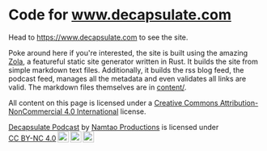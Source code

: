 # Code for www.decapsulate.com

Head to <https://www.decapsulate.com> to see the site.

Poke around here if you're interested, the site is built using the amazing [Zola](https://www.getzola.org/), a featureful static site generator written in Rust. It builds the site from simple markdown text files. Additionally, it builds the rss blog feed, the podcast feed, manages all the metadata and even validates all links are valid. The markdown files themselves are in [content/](https://github.com/NamtaoProductions/decapsulate.com/tree/main/content).

All content on this page is licensed under a [Creative Commons Attribution-NonCommercial 4.0 International](http://creativecommons.org/licenses/by-nc/4.0/) license.

<p xmlns:cc="http://creativecommons.org/ns#" xmlns:dct="http://purl.org/dc/terms/"><a property="dct:title" rel="cc:attributionURL" href="https://decapsulate.com">Decapsulate Podcast</a> by <a rel="cc:attributionURL dct:creator" property="cc:attributionName" href="https://decapsulate.com">Namtao Productions</a> is licensed under <a href="https://creativecommons.org/licenses/by-nc/4.0/?ref=chooser-v1" target="_blank" rel="license noopener noreferrer" style="display:inline-block;">CC BY-NC 4.0<img style="height:22px!important;margin-left:3px;vertical-align:text-bottom;" src="https://mirrors.creativecommons.org/presskit/icons/cc.svg?ref=chooser-v1" alt=""><img style="height:22px!important;margin-left:3px;vertical-align:text-bottom;" src="https://mirrors.creativecommons.org/presskit/icons/by.svg?ref=chooser-v1" alt=""><img style="height:22px!important;margin-left:3px;vertical-align:text-bottom;" src="https://mirrors.creativecommons.org/presskit/icons/nc.svg?ref=chooser-v1" alt=""></a></p>

